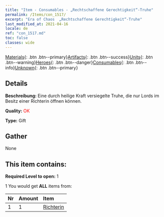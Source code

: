 ```yaml
---
title: "Item - Consumables - „Rechtschaffene Gerechtigkeit“-Truhe"
permalink: /Items/con_1517/
excerpt: "Era of Chaos  „Rechtschaffene Gerechtigkeit“-Truhe"
last_modified_at: 2021-04-16
locale: de
ref: "con_1517.md"
toc: false
classes: wide
---
```

 [Materials](/de/Items/){: .btn .btn--primary}[Artifacts](/de/Items/Artifacts/){: .btn .btn--success}[Units](/de/Items/Units/){: .btn .btn--warning}[Heroes](/de/Items/Heroes/){: .btn .btn--danger}[Consumables](/de/Items/Consumables/){: .btn .btn--info}[Unknown](/de/Items/Unknown/){: .btn .btn--primary}

## Details
 **Beschreibung:** Eine durch heilige Kraft versiegelte Truhe, die nur Lords im Besitz einer Richterin öffnen können.

 **Quality:** <span style="color: #FF0000">OK</span>

 **Type:** Gift

## Gather

  None

## This item contains:

 **Required Level to open:** 1

 1 You would get **ALL** items  from:

  | Nr | Amount |     Item    |
  |:---|:-------|:------------|
  | 1 | 1 | [Richterin](/de/Items/unt_198/) |  | 
